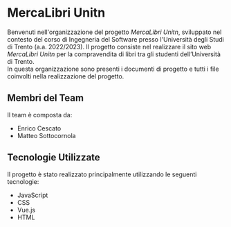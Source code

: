 # **MercaLibri Unitn**
Benvenuti nell'organizzazione del progetto *MercaLibri Unitn*, sviluppato nel contesto del corso di Ingegneria del Software presso l'Università degli Studi di Trento (a.a. 2022/2023). Il progetto consiste nel realizzare il sito web *MercaLibri Unitn* per la compravendita di libri tra gli studenti dell’Università di Trento.  
In questa organizzazione sono presenti i documenti di progetto e tutti i file coinvolti nella realizzazione del progetto.

## **Membri del Team**
Il team è composta da:

- Enrico Cescato
- Matteo Sottocornola

## **Tecnologie Utilizzate**
Il progetto è stato realizzato principalmente utilizzando le seguenti tecnologie:

- JavaScript
- CSS
- Vue.js
- HTML
